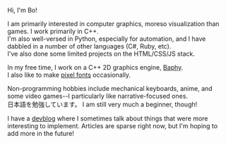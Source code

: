 Hi, I'm Bo!

I am primarily interested in computer graphics, moreso visualization than games. I work primarily in C++.<br>
I'm also well-versed in Python, especially for automation, and I have dabbled in a number of other languages (C#, Ruby, etc).<br>
I've also done some limited projects on the HTML/CSS/JS stack.

In my free time, I work on a C++ 2D graphics engine, [Baphy](https://github.com/bogicide/baphy).<br>
I also like to make [pixel fonts](https://github.com/bogicide/fonts) occasionally.

Non-programming hobbies include mechanical keyboards, anime, and some video games--I particularly like narrative-focused ones.<br>
日本語を勉強しています。 I am still very much a beginner, though!

I have a [devblog](https://hash-collision.com) where I sometimes talk about things that were more interesting to implement.
Articles are sparse right now, but I'm hoping to add more in the future!
